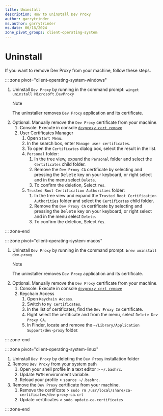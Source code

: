 ```yaml
---
title: Uninstall
description: How to uninstall Dev Proxy
author: garrytrinder
ms.author: garrytrinder
ms.date: 06/18/2024
zone_pivot_groups: client-operating-system
---
```


# Uninstall

If you want to remove Dev Proxy from your machine, follow these steps.

::: zone pivot="client-operating-system-windows"

1. Uninstall `Dev Proxy` by running in the command prompt: `winget uninstall Microsoft.DevProxy`
    > [!NOTE]
    > The uninstaller removes `Dev Proxy` application and its certificate.
1. Optional. Manually remove the `Dev Proxy` certificate from your machine.
    1. Console. Execute in console [`devproxy cert remove`](../technical-reference/cert-remove.md)
    1. User Certificates Manager
        1. Open `Start Menu`.
        1. In the search box, enter `Manage user certificates`.
        1. To open the `Certificates` dialog box, select the result in the list.
        1. `Personal` folder:
            1. In the tree view, expand the `Personal` folder and select the `Certificates` child folder.
            1. Remove the `Dev Proxy CA` certificate by selecting and pressing the <kbd>Delete</kbd> key on your keyboard, or right select and in the menu select `Delete`.
            1. To confirm the deletion, Select `Yes`.
        1. `Trusted Root Certification Authorities` folder:
            1. In the tree view and expand the `Trusted Root Certification Authorities` folder and select the `Certificates` child folder.
            1. Remove the `Dev Proxy CA` certificate by selecting and pressing the <kbd>Delete</kbd> key on your keyboard, or right select and in the menu select `Delete`.
            1. To confirm the deletion, Select `Yes`.

::: zone-end

::: zone pivot="client-operating-system-macos"

1. Uninstall `Dev Proxy` by running in the command prompt: `brew uninstall dev-proxy`
    > [!NOTE]
    > The uninstaller removes `Dev Proxy` application and its certificate.
1. Optional. Manually remove the `Dev Proxy` certificate from your machine.
    1. Console. Execute in console [`devproxy cert remove`](../technical-reference/cert-remove.md)
    1. Keychain Access
        1. Open `Keychain Access`.
        1. Switch to `My Certificates`.
        1. In the list of certificates, find the `Dev Proxy CA` certificate.
        1. Right select the certificate and from the menu, select `Delete Dev Proxy CA`.
        1. In Finder, locate and remove the `~/Library/Application Support/dev-proxy` folder.

::: zone-end

::: zone pivot="client-operating-system-linux"

1. Uninstall `Dev Proxy` by deleting the `Dev Proxy` installation folder
1. Remove `Dev Proxy` from your system path
    1. Open your shell profile in a text editor > `~/.bashrc`.
    1. Update `PATH` environment variable.
    1. Reload your profile > `source ~/.bashrc`.
1. Remove the `Dev Proxy` certificate from your machine.
    1. Remove the certificate > `sudo rm /usr/local/share/ca-certificates/dev-proxy-ca.crt`
    1. Update certificates > `sudo update-ca-certificates`

::: zone-end

